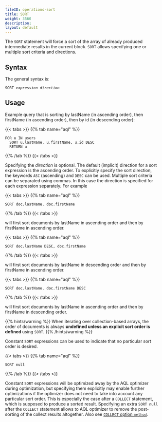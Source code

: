 ```yaml
---
fileID: operations-sort
title: SORT
weight: 3560
description: 
layout: default
---
```

The `SORT` statement will force a sort of the array of already produced
intermediate results in the current block. `SORT` allows specifying one or
multiple sort criteria and directions.

## Syntax

The general syntax is:

<pre><code>SORT <em>expression</em> <em>direction</em></code></pre>

## Usage

Example query that is sorting by lastName (in ascending order), then firstName
(in ascending order), then by id (in descending order):

{{< tabs >}}
{{% tab name="aql" %}}
```aql
FOR u IN users
  SORT u.lastName, u.firstName, u.id DESC
  RETURN u
```
{{% /tab %}}
{{< /tabs >}}

Specifying the *direction* is optional. The default (implicit) direction for a
sort expression is the ascending order. To explicitly specify the sort direction, 
the keywords `ASC` (ascending) and `DESC` can be used. Multiple sort criteria can be
separated using commas. In this case the direction is specified for each
expression separately. For example

{{< tabs >}}
{{% tab name="aql" %}}
```aql
SORT doc.lastName, doc.firstName
```
{{% /tab %}}
{{< /tabs >}}

will first sort documents by lastName in ascending order and then by
firstName in ascending order.

{{< tabs >}}
{{% tab name="aql" %}}
```aql
SORT doc.lastName DESC, doc.firstName
```
{{% /tab %}}
{{< /tabs >}}

will first sort documents by lastName in descending order and then by
firstName in ascending order.

{{< tabs >}}
{{% tab name="aql" %}}
```aql
SORT doc.lastName, doc.firstName DESC
```
{{% /tab %}}
{{< /tabs >}}

will first sort documents by lastName in ascending order and then by
firstName in descending order.


{{% hints/warning %}}
When iterating over collection-based arrays, the order of documents is
always **undefined unless an explicit sort order is defined** using `SORT`.
{{% /hints/warning %}}

Constant `SORT` expressions can be used to indicate that no particular
sort order is desired.

{{< tabs >}}
{{% tab name="aql" %}}
```aql
SORT null
```
{{% /tab %}}
{{< /tabs >}}

Constant `SORT` expressions will be optimized away by the AQL
optimizer during optimization, but specifying them explicitly may enable further
optimizations if the optimizer does not need to take into account any particular
sort order. This is especially the case after a `COLLECT` statement, which is 
supposed to produce a sorted result. Specifying an extra `SORT null` after the
`COLLECT` statement allows to AQL optimizer to remove the post-sorting of the
collect results altogether. Also see [`COLLECT` option `method`](operations-collect#method).
